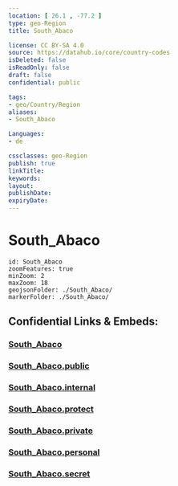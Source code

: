 ```yaml
---
location: [ 26.1 , -77.2 ] 
type: geo-Region
title: South_Abaco

license: CC BY-SA 4.0
source: https://datahub.io/core/country-codes
isDeleted: false
isReadOnly: false
draft: false
confidential: public

tags:
- geo/Country/Region
aliases:
- South_Abaco

Languages:
- de

cssclasses: geo-Region
publish: true
linkTitle: 
keywords: 
layout: 
publishDate: 
expiryDate: 
---
```


# South_Abaco

```leaflet
id: South_Abaco
zoomFeatures: true 
minZoom: 2 
maxZoom: 18
geojsonFolder: ./South_Abaco/
markerFolder: ./South_Abaco/
```


## Confidential Links & Embeds: 

### [South_Abaco](/_Standards/Earth/Continent/America~Caribbean/Bahamas/Districts~Bahamas/South_Abaco.md) 

### [South_Abaco.public](/_public/Earth/Continent/America~Caribbean/Bahamas/Districts~Bahamas/South_Abaco.public.md) 

### [South_Abaco.internal](/_internal/Earth/Continent/America~Caribbean/Bahamas/Districts~Bahamas/South_Abaco.internal.md) 

### [South_Abaco.protect](/_protect/Earth/Continent/America~Caribbean/Bahamas/Districts~Bahamas/South_Abaco.protect.md) 

### [South_Abaco.private](/_private/Earth/Continent/America~Caribbean/Bahamas/Districts~Bahamas/South_Abaco.private.md) 

### [South_Abaco.personal](/_personal/Earth/Continent/America~Caribbean/Bahamas/Districts~Bahamas/South_Abaco.personal.md) 

### [South_Abaco.secret](/_secret/Earth/Continent/America~Caribbean/Bahamas/Districts~Bahamas/South_Abaco.secret.md)

